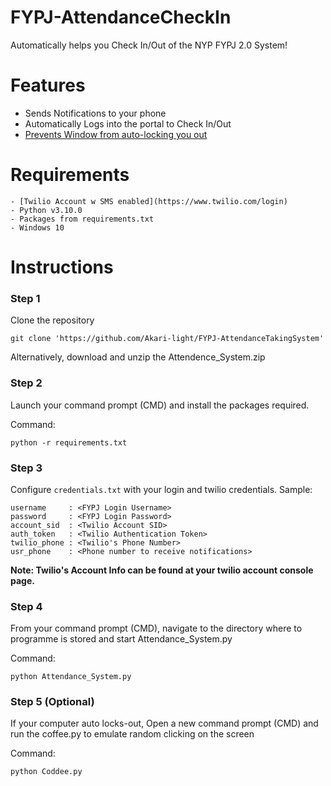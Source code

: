 # FYPJ-AttendanceCheckIn
Automatically helps you Check In/Out of the NYP FYPJ 2.0 System!

# Features
- Sends Notifications to your phone
- Automatically Logs into the portal to Check In/Out
- [Prevents Window from auto-locking you out](https://towardsdatascience.com/how-to-keep-windows-from-sleeping-570d2042b338)

# Requirements
    - [Twilio Account w SMS enabled](https://www.twilio.com/login)
    - Python v3.10.0
    - Packages from requirements.txt
    - Windows 10

# Instructions
### Step 1
Clone the repository
```
git clone 'https://github.com/Akari-light/FYPJ-AttendanceTakingSystem'
```
Alternatively, download and unzip the Attendence_System.zip
### Step 2
Launch your command prompt (CMD) and install the packages required.

Command:
```
python -r requirements.txt
```
### Step 3
Configure `credentials.txt` with your login and twilio credentials.
Sample:
```
username     : <FYPJ Login Username>
password     : <FYPJ Login Password>
account_sid  : <Twilio Account SID>
auth_token   : <Twilio Authentication Token>
twilio_phone : <Twilio's Phone Number>
usr_phone    : <Phone number to receive notifications>
```

**Note: Twilio's Account Info can be found at your twilio account console page.**
### Step 4
From your command prompt (CMD), navigate to the directory where to programme is stored and start Attendance_System.py

Command:
```
python Attendance_System.py
```
### Step 5 (Optional)
If your computer auto locks-out, Open a new command prompt (CMD) and run the coffee.py to emulate random clicking on the screen

Command:
```
python Coddee.py
```